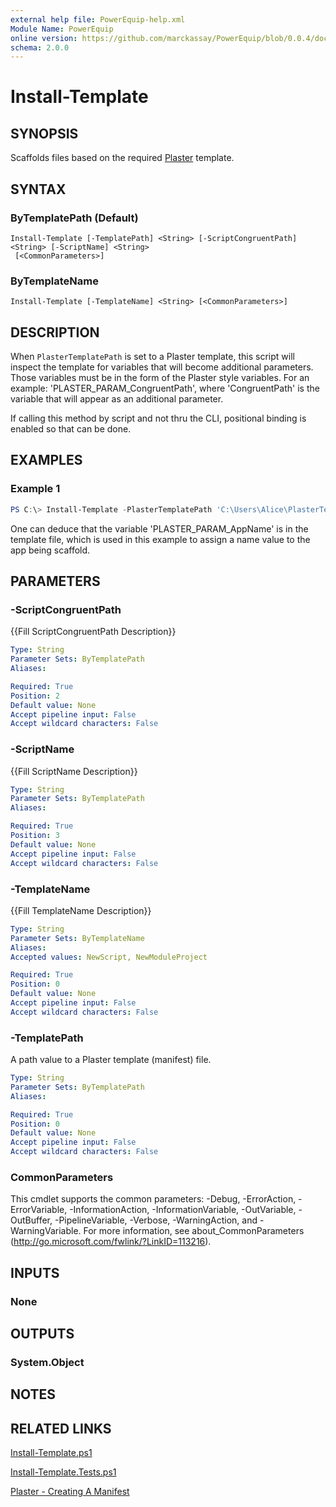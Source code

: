 ```yaml
---
external help file: PowerEquip-help.xml
Module Name: PowerEquip
online version: https://github.com/marckassay/PowerEquip/blob/0.0.4/docs/Install-Template.md
schema: 2.0.0
---
```


# Install-Template

## SYNOPSIS
Scaffolds files based on the required [Plaster](https://github.com/PowerShell/Plaster) template.

## SYNTAX

### ByTemplatePath (Default)
```
Install-Template [-TemplatePath] <String> [-ScriptCongruentPath] <String> [-ScriptName] <String>
 [<CommonParameters>]
```

### ByTemplateName
```
Install-Template [-TemplateName] <String> [<CommonParameters>]
```

## DESCRIPTION
When `PlasterTemplatePath` is set to a Plaster template, this script will inspect the template for variables that will become additional parameters. Those variables must be in the form of the Plaster style variables. For an example: 'PLASTER_PARAM_CongruentPath', where 'CongruentPath' is the variable that will appear as an additional parameter.

If calling this method by script and not thru the CLI, positional binding is enabled so that can be done.

## EXAMPLES

### Example 1
```powershell
PS C:\> Install-Template -PlasterTemplatePath 'C:\Users\Alice\PlasterTemplates\NewMVC\plasterManifest_en-US.xml' -AppName 'CoffeeApp'
```

One can deduce that the variable 'PLASTER_PARAM_AppName' is in the template file, which is used in this example to assign a name value to the app being scaffold.

## PARAMETERS

### -ScriptCongruentPath
{{Fill ScriptCongruentPath Description}}

```yaml
Type: String
Parameter Sets: ByTemplatePath
Aliases:

Required: True
Position: 2
Default value: None
Accept pipeline input: False
Accept wildcard characters: False
```

### -ScriptName
{{Fill ScriptName Description}}

```yaml
Type: String
Parameter Sets: ByTemplatePath
Aliases:

Required: True
Position: 3
Default value: None
Accept pipeline input: False
Accept wildcard characters: False
```

### -TemplateName
{{Fill TemplateName Description}}

```yaml
Type: String
Parameter Sets: ByTemplateName
Aliases:
Accepted values: NewScript, NewModuleProject

Required: True
Position: 0
Default value: None
Accept pipeline input: False
Accept wildcard characters: False
```

### -TemplatePath
A path value to a Plaster template (manifest) file.

```yaml
Type: String
Parameter Sets: ByTemplatePath
Aliases:

Required: True
Position: 0
Default value: None
Accept pipeline input: False
Accept wildcard characters: False
```

### CommonParameters
This cmdlet supports the common parameters: -Debug, -ErrorAction, -ErrorVariable, -InformationAction, -InformationVariable, -OutVariable, -OutBuffer, -PipelineVariable, -Verbose, -WarningAction, and -WarningVariable. For more information, see about_CommonParameters (http://go.microsoft.com/fwlink/?LinkID=113216).

## INPUTS

### None

## OUTPUTS

### System.Object

## NOTES

## RELATED LINKS

[Install-Template.ps1](https://github.com/marckassay/PowerEquip/blob/0.0.4/src/scaffolds/Install-Template.ps1)

[Install-Template.Tests.ps1](https://github.com/marckassay/PowerEquip/blob/0.0.4/test/scaffolds/Install-Template.Tests.ps1)

[Plaster - Creating A Manifest](https://github.com/PowerShell/Plaster/blob/master/docs/en-US/about_Plaster_CreatingAManifest.help.md)
